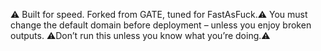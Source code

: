 ⚠️ Built for speed. Forked from GATE, tuned for FastAsFuck.⚠️
You must change the default domain before deployment – unless you enjoy broken outputs.
⚠️Don’t run this unless you know what you’re doing.⚠️
